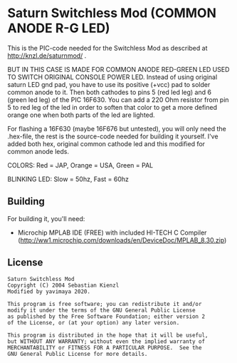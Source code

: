 Saturn Switchless Mod (COMMON ANODE R-G LED)
=============================================

This is the PIC-code needed for the Switchless Mod as described at http://knzl.de/saturnmod/ .

BUT IN THIS CASE IS MADE FOR COMMON ANODE RED-GREEN LED USED TO SWITCH ORIGINAL CONSOLE POWER LED.
Instead of using original saturn LED gnd pad, you have to use its positive (+vcc) pad to solder common anode to it.
Then both cathodes to pins 5 (red led leg) and 6 (green led leg) of the PIC 16F630.
You can add a 220 Ohm resistor from pin 5 to red leg of the led in order to soften that color to get a more defined orange one when both parts of the led are lighted.

For flashing a 16F630 (maybe 16F676 but untested), you will only need the .hex-file, the rest is
the source-code needed for building it yourself.
I've added both hex, original common cathode led and this modified for common anode leds.

COLORS: Red = JAP, Orange = USA, Green = PAL

BLINKING LED: Slow = 50hz, Fast = 60hz

Building
--------

For building it, you'll need:

 * Microchip MPLAB IDE (FREE) with included HI-TECH C Compiler (http://ww1.microchip.com/downloads/en/DeviceDoc/MPLAB_8.30.zip)
 
License
-------

    Saturn Switchless Mod
    Copyright (C) 2004 Sebastian Kienzl
    Modified by yavimaya 2020.
    
    This program is free software; you can redistribute it and/or
    modify it under the terms of the GNU General Public License
    as published by the Free Software Foundation; either version 2
    of the License, or (at your option) any later version.
    
    This program is distributed in the hope that it will be useful,
    but WITHOUT ANY WARRANTY; without even the implied warranty of
    MERCHANTABILITY or FITNESS FOR A PARTICULAR PURPOSE.  See the
    GNU General Public License for more details.

